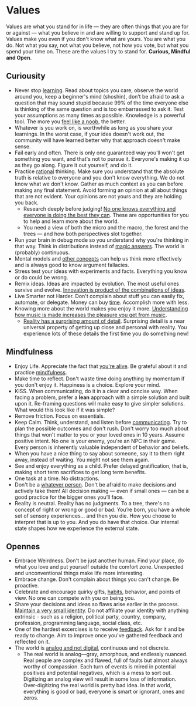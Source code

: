 # Values

Values are what you stand for in life — they are often things that you are for or against — what you believe in and are willing to support and stand up for. Values make you even if you don't know what are yours. You are what you do. Not what you say, not what you believe, not how you vote, but what you spend your time on. These are the values I try to stand for. **Curious, Mindful and Open**.

## Curiousity

- Never stop [learning](learning.md). Read about topics you care, observe the world around you, keep a beginner's mind (shoshin), don’t be afraid to ask a question that may sound stupid because 99% of the time everyone else is thinking of the same question and is too embarrassed to ask it. Test your assumptions as many times as possible. Knowledge is a powerful tool. The more you [feel like a noob](http://paulgraham.com/noob.html), the better.
- Whatever is you work on, is worthwhile as long as you share your learnings. In the worst case, if your idea doesn't work out, the community will have learned better why that approach doesn't make sense.
- Fail early and often. There is only one guaranteed way you'll won't get something you want, and that's not to pursue it. Everyone's making it up as they go along. Figure it out yourself, and do it.
- Practice [rational](rationality.md) thinking. Make sure you understand that the absolute truth is relative to everyone and you don't know everything. We do not know what we don't know. Gather as much context as you can before making any final statement. Avoid forming an opinion at all about things that are not evident. Your opinions are not yours and they are holding you back.
  - Research deeply before judging! [No one knows everything and everyone is doing the best they can](https://letterstoanewdeveloper.com/2019/08/12/there-are-no-adults-in-the-room/). These are opportunities for you to help and learn more about the world.
  - You need a view of both the micro and the macro, the forest and the trees — and how both perspectives slot together.
- Run your brain in debug mode so you understand why you're thinking in that way. Think in distributions instead of [magic answers](http://cassandraxia.com/cogbiases). The world is (probably) continuous.
- Mental models and [other concepts](concepts.md) can help us think more effectively and is always good to know argument fallacies.
- Stress test your ideas with experiments and facts. Everything you know or do could be wrong.
- Remix ideas. Ideas are impacted by evolution. The most useful ones survive and evolve. [Innovation is product of the combinations of ideas](https://youtu.be/XUAIIQFoufs?list=WL).
- Live Smarter not Harder. Don't complain about stuff you can easily fix, automate, or delegate. Money can buy [time](time.md). Accomplish more with less.
- Knowing more about the world makes you enjoy it more. [Understanding how music is made increases the pleasure you get from music](https://youtu.be/JbVfcZxfIZo?list=WL).
  - [Reality has a surprising amount of detail](http://johnsalvatier.org/blog/2017/reality-has-a-surprising-amount-of-detail). Surprising detail is a near universal property of getting up close and personal with reality. You experience lots of these details the first time you do something new!

## Mindfulness

- Enjoy Life. Appreciate the fact that [you're alive](https://youtu.be/9D05ej8u-gU). Be grateful about it and practice [mindfulness](https://youtu.be/hQo-CQzoW24).
- Make time to reflect. Don't waste time doing anything by momentum if you don't enjoy it. Happiness is a choice. Explore your mind.
- KISS. When communicating, do it in a clear and concise way. When facing a problem, prefer a **lean** approach with a simple solution and built upon it. Re-framing questions will make easy to give simpler solutions. What would this look like if it was simple?
- Remove friction. Focus on essentials.
- Keep Calm. Think, understand, and listen before [communicating](communications.md). Try to plan the possible outcomes and don't rush. Don't worry too much about things that won't matter to you or your loved ones in 10 years. Assume positive intent. No one is your enemy, you're an NPC in their game. Every person is inherently valuable independent of behavior and beliefs.
- When you have a nice thing to say about someone, say it to them right away, instead of waiting. You might not see them again.
- See and enjoy everything as a child. Prefer delayed gratification, that is, making short term sacrifices to get long term benefits.
- One task at a time. No distractions.
- Don't be a [whatever person](https://medium.com/@courtneyseiter/the-tribe-of-whatever-or-how-i-learned-to-make-a-decision-8ab0a76f1f0c#.vj7olnmm5). Don't be afraid to make decisions and actively take them! All decision making — even if small ones — can be a good practice for the bigger ones you’ll face.
- Reality is neutral. Reality has no judgments. To a tree, there's no concept of right or wrong or good or bad. You’re born, you have a whole set of sensory experiences… and then you die. How you choose to interpret that is up to you. And you do have that choice. Our internal state shapes how we experience the external state.

## Opennes

- Embrace Weirdness. Don't be just another human. Find your place, do what you love and put yourself outside the comfort zone. Unexpected and unconventional things make life more interesting.
- Embrace change. Don't complain about things you can't change. Be proactive.
- Celebrate and encourage quirky gifts, [habits](habits.md), behavior, and points of view. No one can compete with you on being you.
- Share your decisions and ideas so flaws arise earlier in the process. [Maintain a very small identity](http://www.paulgraham.com/identity.html). Do not affiliate your identity with anything extrinsic - such as a religion, political party, country, company, profession, programming language, social class, etc.
- One of the hardest excercises is to receive [feedback](communications.md#Feedback). Ask for it and be ready to change. Aim to improve once you've gathered feedback and reflected on it.
- The world is [analog and not digital](https://waitbutwhy.com/2019/12/political-disney-world.html), continuous and not discrete.
  - The real world is analog—gray, amorphous, and endlessly nuanced. Real people are complex and flawed, full of faults but almost always worthy of compassion. Each turn of events is mired in potential positives and potential negatives, which is a mess to sort out. Digitizing an analog view will result in some loss of information. Over-digitizing the real world is pretty bad idea. In that world, everything is good or bad, everyone is smart or ignorant, ones and zeros.
